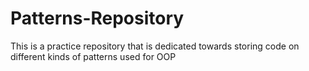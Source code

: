 # Patterns-Repository
This is a practice repository that is dedicated towards storing code on different kinds of patterns used for OOP

